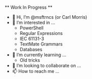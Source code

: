 **  Work In Progress **

- 👋 Hi, I’m @msftrncs (or Carl Morris)
- 👀 I’m interested in ...
  - PowerShell
  - Regular Expressions
  - IEC 61131-3
  - TextMate Grammars
  - Databases
- 🌱 I’m currently learning ...
  - Old tricks
- 💞️ I’m looking to collaborate on ...
- 📫 How to reach me ...

<!---
msftrncs/msftrncs is a ✨ special ✨ repository because its `README.md` (this file) appears on your GitHub profile.
You can click the Preview link to take a look at your changes.
--->

